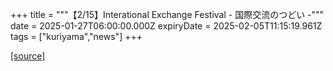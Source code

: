 +++
title = """【2/15】Interational Exchange Festival - 国際交流のつどい -"""
date = 2025-01-27T06:00:00.000Z
expiryDate = 2025-02-05T11:15:19.961Z
tags = ["kuriyama","news"]
+++


[[source]](https://www.town.kuriyama.hokkaido.jp/soshiki/55/30063.html)
